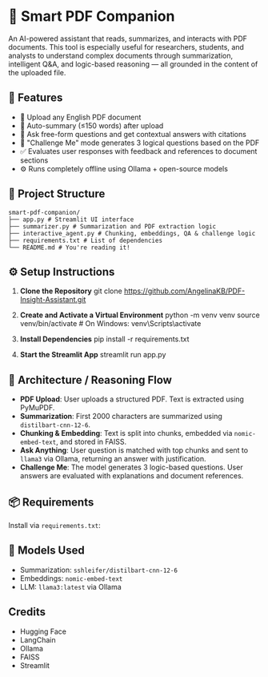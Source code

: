 # 📘 Smart PDF Companion

An AI-powered assistant that reads, summarizes, and interacts with PDF documents. This tool is especially useful for researchers, students, and analysts to understand complex documents through summarization, intelligent Q&A, and logic-based reasoning — all grounded in the content of the uploaded file.

## 🚀 Features

- 📄 Upload any English PDF document  
- 📝 Auto-summary (≤150 words) after upload  
- 💬 Ask free-form questions and get contextual answers with citations  
- 🧠 "Challenge Me" mode generates 3 logical questions based on the PDF  
- ✅ Evaluates user responses with feedback and references to document sections  
- ⚙️ Runs completely offline using Ollama + open-source models  

## 📁 Project Structure
```
smart-pdf-companion/
├── app.py # Streamlit UI interface
├── summarizer.py # Summarization and PDF extraction logic
├── interactive_agent.py # Chunking, embeddings, QA & challenge logic
├── requirements.txt # List of dependencies
└── README.md # You're reading it!
```
## ⚙️ Setup Instructions

1. **Clone the Repository**
git clone https://github.com/AngelinaKB/PDF-Insight-Assistant.git

2. **Create and Activate a Virtual Environment**
python -m venv venv
source venv/bin/activate # On Windows: venv\Scripts\activate

3. **Install Dependencies**
pip install -r requirements.txt

4. **Start the Streamlit App**
streamlit run app.py


## 🧠 Architecture / Reasoning Flow

- **PDF Upload**: User uploads a structured PDF. Text is extracted using PyMuPDF.
- **Summarization**: First 2000 characters are summarized using `distilbart-cnn-12-6`.
- **Chunking & Embedding**: Text is split into chunks, embedded via `nomic-embed-text`, and stored in FAISS.
- **Ask Anything**: User question is matched with top chunks and sent to `llama3` via Ollama, returning an answer with justification.
- **Challenge Me**: The model generates 3 logic-based questions. User answers are evaluated with explanations and document references.


## 📦 Requirements

Install via `requirements.txt`:


## 🤖 Models Used

- Summarization: `sshleifer/distilbart-cnn-12-6`  
- Embeddings: `nomic-embed-text`  
- LLM: `llama3:latest` via Ollama  

## Credits

- Hugging Face  
- LangChain  
- Ollama  
- FAISS  
- Streamlit  



